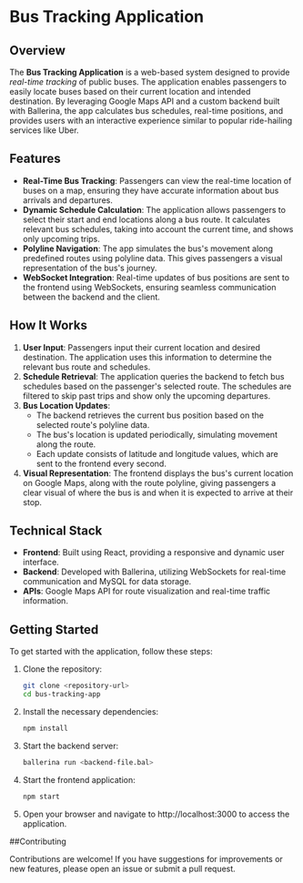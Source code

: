 # Bus Tracking Application

## Overview

The **Bus Tracking Application** is a web-based system designed to provide *real-time tracking* of public buses. The application enables passengers to easily locate buses based on their current location and intended destination. By leveraging Google Maps API and a custom backend built with Ballerina, the app calculates bus schedules, real-time positions, and provides users with an interactive experience similar to popular ride-hailing services like Uber.

## Features

- **Real-Time Bus Tracking**: Passengers can view the real-time location of buses on a map, ensuring they have accurate information about bus arrivals and departures.
- **Dynamic Schedule Calculation**: The application allows passengers to select their start and end locations along a bus route. It calculates relevant bus schedules, taking into account the current time, and shows only upcoming trips.
- **Polyline Navigation**: The app simulates the bus's movement along predefined routes using polyline data. This gives passengers a visual representation of the bus's journey.
- **WebSocket Integration**: Real-time updates of bus positions are sent to the frontend using WebSockets, ensuring seamless communication between the backend and the client.

## How It Works

1. **User Input**: Passengers input their current location and desired destination. The application uses this information to determine the relevant bus route and schedules.
2. **Schedule Retrieval**: The application queries the backend to fetch bus schedules based on the passenger's selected route. The schedules are filtered to skip past trips and show only the upcoming departures.
3. **Bus Location Updates**:
   - The backend retrieves the current bus position based on the selected route's polyline data.
   - The bus's location is updated periodically, simulating movement along the route.
   - Each update consists of latitude and longitude values, which are sent to the frontend every second.
4. **Visual Representation**: The frontend displays the bus's current location on Google Maps, along with the route polyline, giving passengers a clear visual of where the bus is and when it is expected to arrive at their stop.

## Technical Stack

- **Frontend**: Built using React, providing a responsive and dynamic user interface.
- **Backend**: Developed with Ballerina, utilizing WebSockets for real-time communication and MySQL for data storage.
- **APIs**: Google Maps API for route visualization and real-time traffic information.

## Getting Started

To get started with the application, follow these steps:

1. Clone the repository:
   ```bash
   git clone <repository-url>
   cd bus-tracking-app

2. Install the necessary dependencies:
   ```bash
   npm install
   
3. Start the backend server:
   ```bash
   ballerina run <backend-file.bal>

4. Start the frontend application:
   ```bash
   npm start

5. Open your browser and navigate to http://localhost:3000 to access the application.

##Contributing

Contributions are welcome! If you have suggestions for improvements or new features, please open an issue or submit a pull request.
